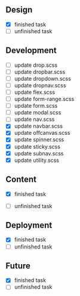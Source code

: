 
## Design

- [x] finished task
- [ ] unfinished task

## Development

- [ ] update drop.scss
- [ ] update dropbar.scss
- [ ] update dropdown.scss
- [ ] update dropnav.scss 
- [ ] update flex.scss
- [ ] update form-range.scss
- [ ] update form.scss
- [ ] update modal.scss
- [ ] update nav.scss
- [x] update navbar.scss
- [x] update offcanvas.scss
- [x] update spinner.scss
- [x] update sticky.scss
- [x] update subnav.scss
- [x] update utility.scss

## Content

- [x] finished task
- [ ] unfinished task


## Deployment

- [x] finished task
- [ ] unfinished task

## Future

- [x] finished task
- [ ] unfinished task
